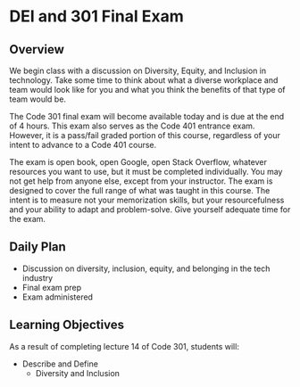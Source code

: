 
# DEI and 301 Final Exam

## Overview

We begin class with a discussion on Diversity, Equity, and Inclusion in technology. Take some time to think about what a diverse workplace and team would look like for you and what you think the benefits of that type of team would be.

The Code 301 final exam will become available today and is due at the end of 4 hours. This exam also serves as the Code 401 entrance exam. However, it is a pass/fail graded portion of this course, regardless of your intent to advance to a Code 401 course.

The exam is open book, open Google, open Stack Overflow, whatever resources you want to use, but it must be completed individually. You may not get help from anyone else, except from your instructor. The exam is designed to cover the full range of what was taught in this course. The intent is to measure not your memorization skills, but your resourcefulness and your ability to adapt and problem-solve. Give yourself adequate time for the exam. 

## Daily Plan

- Discussion on diversity, inclusion, equity, and belonging in the tech industry
- Final exam prep
- Exam administered

## Learning Objectives

As a result of completing lecture 14 of Code 301, students will:

- Describe and Define 
  - Diversity and Inclusion